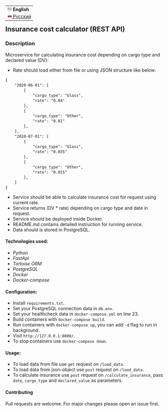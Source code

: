 <table align="right">
 <tr><td><b><img src="https://github.com/ggwmwgg/ggwmwgg/blob/main/images/us_s.png" height="13" alt=""> English</b></td></tr>
 <tr><td><a href="README_ru.md"><img src="https://github.com/ggwmwgg/ggwmwgg/blob/main/images/ru.png" height="13" alt=""> Русский</a></td></tr>
</table>

## Insurance cost calculator (REST API)

### Description
Microservice for calculating insurance cost depending on cargo type and declared value (DV):
- Rate should load either from file or using JSON structure like below:
```
{
    "2020-06-01": [
        {
            "cargo_type": "Glass",
            "rate": "0.04"
        },
        {
            "cargo_type": "Other",
            "rate": "0.01"
        },
    ],
    "2020-07-01": [
        {
            "cargo_type": "Glass",
            "rate": "0.035"
        },
        {
            "cargo_type": "Other",
            "rate": "0.015"
        },
    ]
}
```
- Service should be able to calculate insurance cost for request using current rate.
- Service returns (DV * rate) depending on cargo type and date in request.
- Service should be deployed inside Docker.
- README.md contains detailed instruction for running service.
- Data should is stored in PostgreSQL.

#### Technologies used:
- *Python*
- *FastApi*
- *Tortoise ORM*
- *PostgreSQL*
- *Docker*
- *Docker-compose*

#### Configuration:
- Install ```requirements.txt```.
- Set your PostgreSQL connection data in ```db.env```.
- Set your healthcheck data in ```docker-compose.yml``` on line 23.
- Build containers with ```docker-compose build```.
- Run containers with ```docker-compose up```, you can add ```-d``` flag to run in background.
- Visit ```http://127.0.0.1:8000/```.
- To stop containers use ```docker-compose down```.

#### Usage:
- To load data from file use ```get``` request on ```/load_data```.
- To load data from json-object use ```post``` request on ```/load_data```.
- To calculate insurance use ```post``` request on ```/calculate_insurance```, pass ```date```, ```cargo_type``` and ```declared_value``` as parameters.

#### Contributing
Pull requests are welcome. For major changes please open an issue first.